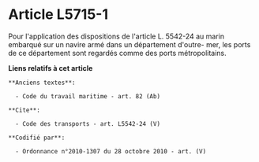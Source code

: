 # Article L5715-1

Pour l'application des dispositions de l'article L. 5542-24 au marin embarqué sur un navire armé dans un département d'outre-
mer, les ports de ce département sont regardés comme des ports métropolitains.

**Liens relatifs à cet article**

	**Anciens textes**:

	  - Code du travail maritime - art. 82 (Ab)

	**Cite**:

	  - Code des transports - art. L5542-24 (V)

	**Codifié par**:

	  - Ordonnance n°2010-1307 du 28 octobre 2010 - art. (V)
